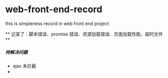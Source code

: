 # web-front-end-record
this is simpleness record in web front end project

** 记录了：脚本错误、promise 错误、资源加载错误、页面加载性能、超时文件 **

##### 待解决问题
* ajax 未拦截  
* 
